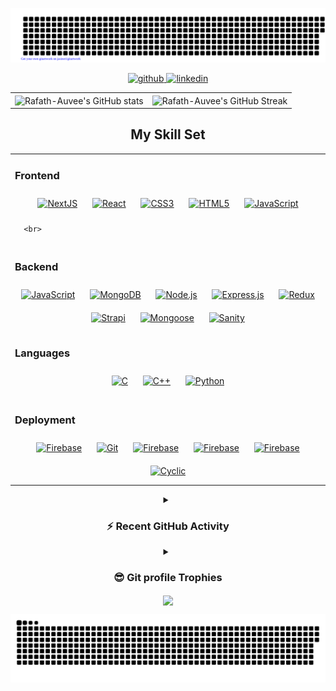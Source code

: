 
<div align="center">
        
[![gitartwork](gitartwork.svg)](https://github.com/jasineri/gitartwork)

       
	
<div align="center">

<a href="https://github.com/Rafath-Auvee/" target="_blank">
<img src=https://img.shields.io/badge/github-%2324292e.svg?&style=for-the-badge&logo=github&logoColor=white alt=github />
</a>
<a href="https://www.linkedin.com/in/auvee/" target="_blank">
<img src=https://img.shields.io/badge/linkedin-%231E77B5.svg?&style=for-the-badge&logo=linkedin&logoColor=white alt=linkedin />
</a>

</div>

	
        
<div>
<table
        cellpadding="0.1"
        cellspacing="0.1"
        border="0.1"
        style="border:none;"
      >
        <tr>
          <td>
            <img
              align="center"
              src="https://github-readme-stats.vercel.app/api/?username=Rafath-Auvee&show_icons=true&title_color=fff&icon_color=79ff97&text_color=9f9f9f&bg_color=151515"
              alt="Rafath-Auvee's GitHub stats"
            />
          </td>
          <td>
            <img
              align="center"
              src="https://github-readme-streak-stats.herokuapp.com/?user=Rafath-Auvee&count_private=true&show_icons=true&theme=highcontrast)](https://github.com/Rafath-Auvee/github-readme-streak-stats"
              alt="Rafath-Auvee's GitHub Streak"
            />
          </td>
        </tr>
      </table>
        
        
<!-- <a href=#><img src="contributions.svg"></a> -->

	
<!-- 
<a href="https://api.githubtrends.io/user/svg/Rafath-Auvee/repos?time_range=one_year&group=other&theme=synthwaves" target="_blank">
<img src="https://api.githubtrends.io/user/svg/Rafath-Auvee/repos?time_range=one_year&group=other&theme=synthwaves"/>
</a>

<br>
<br> -->
	

## My Skill Set

	
<table>
  <tr></tr>
  <tr><td valign="top" width="100%">


### Frontend

<div align="center">    
<a href="https://nextjs.org/" target="_blank"><img style="margin: 10px" src="https://www.rlogical.com/wp-content/uploads/2021/08/Rlogical-Blog-Images-thumbnail.png" alt="NextJS" height="50" /></a> 
<a href="https://reactjs.org/" target="_blank"><img style="margin: 10px" src="https://profilinator.rishav.dev/skills-assets/react-original-wordmark.svg" alt="React" height="50" /></a>      
<a href="https://www.w3schools.com/css/" target="_blank"><img style="margin: 10px" src="https://profilinator.rishav.dev/skills-assets/css3-original-wordmark.svg" alt="CSS3" height="50" /></a>  
<a href="https://en.wikipedia.org/wiki/HTML5" target="_blank"><img style="margin: 10px" src="https://profilinator.rishav.dev/skills-assets/html5-original-wordmark.svg" alt="HTML5" height="50" /></a>   
<a href="https://www.javascript.com/" target="_blank"><img style="margin: 10px" src="https://profilinator.rishav.dev/skills-assets/javascript-original.svg" alt="JavaScript" height="50" /></a>  
</div>

	  <br>
	  
</td></tr><tr><td valign="top" width="100%">

### Backend

<div align="center"> 
<!-- <a href="https://www.postman.com/" target="_blank"><img style="margin: 10px" src="https://uxwing.com/wp-content/themes/uxwing/download/brands-and-social-media/postman-icon.png" alt="Postman" height="50" /></a>   -->
<a href="https://www.javascript.com/" target="_blank"><img style="margin: 10px" src="https://profilinator.rishav.dev/skills-assets/javascript-original.svg" alt="JavaScript" height="50" /></a>   
<a href="https://www.mongodb.com/" target="_blank"><img style="margin: 10px" src="https://profilinator.rishav.dev/skills-assets/mongodb-original-wordmark.svg" alt="MongoDB" height="50" /></a>  
<a href="https://nodejs.org/" target="_blank"><img style="margin: 10px" src="https://profilinator.rishav.dev/skills-assets/nodejs-original-wordmark.svg" alt="Node.js" height="50" /></a>  
<a href="https://expressjs.com/" target="_blank"><img style="margin: 10px" src="https://profilinator.rishav.dev/skills-assets/express-original-wordmark.svg" alt="Express.js" height="50" /></a>  
<!-- <a href="https://github.com/" target="_blank"><img style="margin: 10px" src="https://profilinator.rishav.dev/skills-assets/git-scm-icon.svg" alt="Git" height="50" /></a>   -->
<a href="https://redux.js.org/" target="_blank"><img style="margin: 10px" src="https://profilinator.rishav.dev/skills-assets/redux-original.svg" alt="Redux" height="50" /></a>  
<!-- <a href="https://www.mysql.com/" target="_blank"><img style="margin: 10px" src="https://www.freepnglogos.com/uploads/logo-mysql-png/logo-mysql-development-mysql-logo-code-icon-9.png" alt="MysQl" height="50" /></a>     -->
<a href="https://strapi.io/" target="_blank"><img style="margin: 10px" src="https://static-00.iconduck.com/assets.00/strapi-icon-256x253-fr8b6jhy.png" alt="Strapi" height="50" /></a>     
<a href="https://mongoosejs.com/" target="_blank"><img style="margin: 10px" src="https://cms-assets.tutsplus.com/uploads/users/34/posts/29527/preview_image/mongoose.jpg" alt="Mongoose" height="50" /></a>     
<a href="https://www.sanity.io/" target="_blank"><img style="margin: 10px" src="https://images.g2crowd.com/uploads/product/image/social_landscape/social_landscape_96102ac6497377cd53da621075fe828e/sanity.png" alt="Sanity" height="50" /></a> 
</div>

</td>
</tr>
 <tr><td>
   
   
### Languages

<div align="center">    
<a href="https://www.cprogramming.com/" target="_blank"><img style="margin: 10px" src="https://profilinator.rishav.dev/skills-assets/c-original.svg" alt="C" height="50" /></a>    
<a href="https://www.cplusplus.com/" target="_blank"><img style="margin: 10px" src="https://profilinator.rishav.dev/skills-assets/cplusplus-original.svg" alt="C++" height="50" /></a>
<a href="https://www.python.org/" target="_blank"><img style="margin: 10px" src="https://profilinator.rishav.dev/skills-assets/python-original.svg" alt="Python" height="50" /></a>   
<!-- <a href="https://www.intel.com/content/dam/develop/external/us/en/documents/introduction-to-x64-assembly-181178.pdf" target="_blank"><img style="margin: 10px" src="https://assets.exercism.io/tracks/x86-64-assembly-hex-turquoise.png" alt="Assembly Language" height="50" /></a>       -->
<!-- <a href="https://www.oracle.com/java/" target="_blank"><img style="margin: 10px" src="https://raw.githubusercontent.com/yurijserrano/Github-Profile-Readme-Logos/042e36c55d4d757621dedc4f03108213fbb57ec4/programming%20languages/java.svg" alt="Java" height="50" /></a> -->
</div>

</td></tr>
<tr><td>


</td></tr>

<tr>
<td valign="top" >

### Deployment

<div align="center">  
<a href="https://firebase.google.com/" target="_blank"><img style="margin: 10px" src="https://profilinator.rishav.dev/skills-assets/firebase.png" alt="Firebase" height="50" /></a>   
<a href="https://github.com/" target="_blank"><img style="margin: 10px" src="https://profilinator.rishav.dev/skills-assets/git-scm-icon.svg" alt="Git" height="50" /></a>  
<a href="https://www.netlify.com/" target="_blank"><img style="margin: 10px" src="https://cdn.freebiesupply.com/logos/large/2x/netlify-logo-png-transparent.png" alt="Firebase" height="50" /></a>   
<a href="https://www.heroku.com/" target="_blank"><img style="margin: 10px" src="https://cdn-icons-png.flaticon.com/512/873/873120.png" alt="Firebase" height="50" /></a>   
<a href="https://render.com/" target="_blank"><img style="margin: 10px" src="https://images.g2crowd.com/uploads/product/image/social_landscape/social_landscape_477db83f729d63210139ec7cd29c1351/render-render.png" alt="Firebase" height="50" /></a>     
<a href="https://www.cyclic.sh/" target="_blank"><img style="margin: 10px" src="https://www.cyclic.sh/images/cyclic-logo.png" alt="Cyclic" height="50" /></a> 
</div>

</td></tr></table>
</div>        
        


<details><summary><h3>⚡ Recent GitHub Activity</h3></summary>
	
[![Fuad's github activity graph](https://github-readme-activity-graph.cyclic.app/graph?username=Rafath-Auvee&theme=github	)](https://github.com/Rafath-Auvee/github-readme-activity-graph)

</details>

<details><summary> <h3>😎 Git profile Trophies </h3></summary>

<p align="center"> <a href="https://github.com/ryo-ma/github-profile-trophy"><img src="https://github-profile-trophy.vercel.app/?username=Rafath-Auvee&layout=compact&theme=tokyonight&column=4&margin-w=15&margin-h=15" alt="7oskaaa" /></a> </p>
	
</details>
        
	
<div align="center">
<img src="https://komarev.com/ghpvc/?username=foadtkf&&style=flat-square" align="center" />
</div>	
        
<a href=#><img src="contributions.svg"></a>
